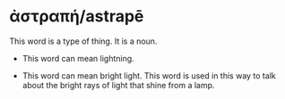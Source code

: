# ἀστραπή/astrapē 
This word is a type of thing. It is a noun. 

* This word can mean lightning.


* This word can mean bright light. This word is used in this way to talk about the bright rays of light that shine from a lamp. 

